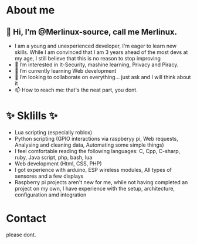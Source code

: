 # About me
## 👋 Hi, I’m @Merlinux-source, call me Merlinux.
- I am a young and unexperienced developer, I'm eager to learn new skills. While I am convinced that I am 3 years ahead of the most devs at my age, I still believe that this is no reason to stop improving
- 👀 I’m interested in It-Security, mashine learning, Privacy and Piracy.
- 🌱 I’m currently learning Web development
- 💞️ I’m looking to collaborate on everything... just ask and I will think about it
- 📫 How to reach me: that's the neat part, you dont.
# ✨ Sklills ✨
 - Lua scripting (especially roblox)
 - Python scripting (GPIO interactions via raspberyy pi, Web requests, Analysing and cleaning data, Automating some simple things)
 - I feel comfortable reading the following languages: C, Cpp, C-sharp, ruby, Java script, php, bash, lua
 - Web development (Html, CSS, PHP)
 - I got experience with arduino, ESP wireless modules, All types of sensores and a few displays
 - Raspberry pi projects aren't new for me, while not having completed an project on my own, I have experience with the setup, architecture, configuration amd integration

# Contact
please dont.
  
  
<!---
Merlinux-source/Merlinux-source is a ✨ special ✨ repository because its `README.md` (this file) appears on your GitHub profile.
You can click the Preview link to take a look at your changes.
--->
